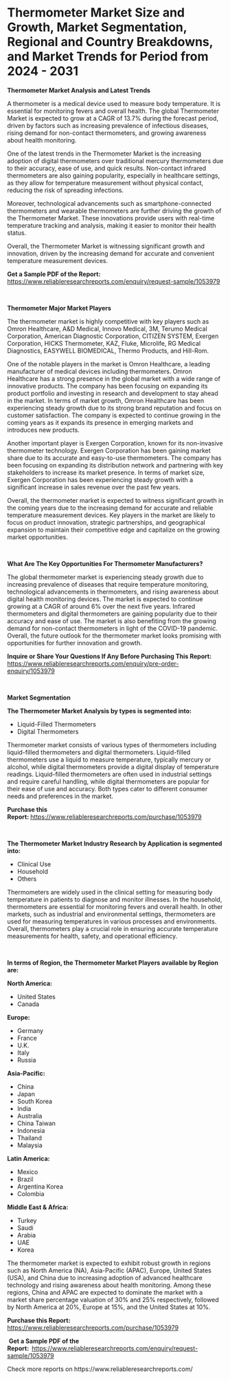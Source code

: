 <p><h1>Thermometer Market Size and Growth, Market Segmentation, Regional and Country Breakdowns, and Market Trends for Period from 2024 -  2031</h1></p><p><strong>Thermometer Market Analysis and Latest Trends</strong></p>
<p><p>A thermometer is a medical device used to measure body temperature. It is essential for monitoring fevers and overall health. The global Thermometer Market is expected to grow at a CAGR of 13.7% during the forecast period, driven by factors such as increasing prevalence of infectious diseases, rising demand for non-contact thermometers, and growing awareness about health monitoring.</p><p>One of the latest trends in the Thermometer Market is the increasing adoption of digital thermometers over traditional mercury thermometers due to their accuracy, ease of use, and quick results. Non-contact infrared thermometers are also gaining popularity, especially in healthcare settings, as they allow for temperature measurement without physical contact, reducing the risk of spreading infections.</p><p>Moreover, technological advancements such as smartphone-connected thermometers and wearable thermometers are further driving the growth of the Thermometer Market. These innovations provide users with real-time temperature tracking and analysis, making it easier to monitor their health status.</p><p>Overall, the Thermometer Market is witnessing significant growth and innovation, driven by the increasing demand for accurate and convenient temperature measurement devices.</p></p>
<p><strong>Get a Sample PDF of the Report:&nbsp;</strong> <a href="https://www.reliableresearchreports.com/enquiry/request-sample/1053979">https://www.reliableresearchreports.com/enquiry/request-sample/1053979</a></p>
<p>&nbsp;</p>
<p><strong>Thermometer Major Market Players</strong></p>
<p><p>The thermometer market is highly competitive with key players such as Omron Healthcare, A&D Medical, Innovo Medical, 3M, Terumo Medical Corporation, American Diagnostic Corporation, CITIZEN SYSTEM, Exergen Corporation, HICKS Thermometer, KAZ, Fluke, Microlife, RG Medical Diagnostics, EASYWELL BIOMEDICAL, Thermo Products, and Hill-Rom.</p><p>One of the notable players in the market is Omron Healthcare, a leading manufacturer of medical devices including thermometers. Omron Healthcare has a strong presence in the global market with a wide range of innovative products. The company has been focusing on expanding its product portfolio and investing in research and development to stay ahead in the market. In terms of market growth, Omron Healthcare has been experiencing steady growth due to its strong brand reputation and focus on customer satisfaction. The company is expected to continue growing in the coming years as it expands its presence in emerging markets and introduces new products.</p><p>Another important player is Exergen Corporation, known for its non-invasive thermometer technology. Exergen Corporation has been gaining market share due to its accurate and easy-to-use thermometers. The company has been focusing on expanding its distribution network and partnering with key stakeholders to increase its market presence. In terms of market size, Exergen Corporation has been experiencing steady growth with a significant increase in sales revenue over the past few years.</p><p>Overall, the thermometer market is expected to witness significant growth in the coming years due to the increasing demand for accurate and reliable temperature measurement devices. Key players in the market are likely to focus on product innovation, strategic partnerships, and geographical expansion to maintain their competitive edge and capitalize on the growing market opportunities.</p></p>
<p>&nbsp;</p>
<p><strong>What Are The Key Opportunities For Thermometer Manufacturers?</strong></p>
<p><p>The global thermometer market is experiencing steady growth due to increasing prevalence of diseases that require temperature monitoring, technological advancements in thermometers, and rising awareness about digital health monitoring devices. The market is expected to continue growing at a CAGR of around 6% over the next five years. Infrared thermometers and digital thermometers are gaining popularity due to their accuracy and ease of use. The market is also benefiting from the growing demand for non-contact thermometers in light of the COVID-19 pandemic. Overall, the future outlook for the thermometer market looks promising with opportunities for further innovation and growth.</p></p>
<p><strong>Inquire or Share Your Questions If Any Before Purchasing This Report:</strong> <a href="https://www.reliableresearchreports.com/enquiry/pre-order-enquiry/1053979">https://www.reliableresearchreports.com/enquiry/pre-order-enquiry/1053979</a></p>
<p>&nbsp;</p>
<p><strong>Market Segmentation</strong></p>
<p><strong>The Thermometer Market Analysis by types is segmented into:</strong></p>
<p><ul><li>Liquid-Filled Thermometers</li><li>Digital Thermometers</li></ul></p>
<p><p>Thermometer market consists of various types of thermometers including liquid-filled thermometers and digital thermometers. Liquid-filled thermometers use a liquid to measure temperature, typically mercury or alcohol, while digital thermometers provide a digital display of temperature readings. Liquid-filled thermometers are often used in industrial settings and require careful handling, while digital thermometers are popular for their ease of use and accuracy. Both types cater to different consumer needs and preferences in the market.</p></p>
<p><strong>Purchase this Report:&nbsp;</strong><a href="https://www.reliableresearchreports.com/purchase/1053979">https://www.reliableresearchreports.com/purchase/1053979</a></p>
<p>&nbsp;</p>
<p><strong>The Thermometer Market Industry Research by Application is segmented into:</strong></p>
<p><ul><li>Clinical Use</li><li>Household</li><li>Others</li></ul></p>
<p><p>Thermometers are widely used in the clinical setting for measuring body temperature in patients to diagnose and monitor illnesses. In the household, thermometers are essential for monitoring fevers and overall health. In other markets, such as industrial and environmental settings, thermometers are used for measuring temperatures in various processes and environments. Overall, thermometers play a crucial role in ensuring accurate temperature measurements for health, safety, and operational efficiency.</p></p>
<p>&nbsp;</p>
<p><strong>In terms of Region, the Thermometer Market Players available by Region are:</strong></p>
<p>
    <p> <strong> North America: </strong>
        <ul>
            <li>United States</li>
            <li>Canada</li>
        </ul>
        </p> 
    <p> <strong> Europe: </strong>
        <ul>
            <li>Germany</li>
            <li>France</li>
            <li>U.K.</li>
            <li>Italy</li>
            <li>Russia</li>
        </ul>
        </p> 
    <p> <strong> Asia-Pacific: </strong>
        <ul>
            <li>China</li>
            <li>Japan</li>
            <li>South Korea</li>
            <li>India</li>
            <li>Australia</li>
            <li>China Taiwan</li>
            <li>Indonesia</li>
            <li>Thailand</li>
            <li>Malaysia</li>
        </ul>
        </p> 
    <p> <strong> Latin America: </strong>
        <ul>
            <li>Mexico</li>
            <li>Brazil</li>
            <li>Argentina Korea</li>
            <li>Colombia</li>
        </ul>
        </p> 
    <p> <strong> Middle East & Africa: </strong>
        <ul>
            <li>Turkey</li>
            <li>Saudi</li>
            <li>Arabia</li>
            <li>UAE</li>
            <li>Korea</li>
        </ul>
    </p>
    </p>
<p><p>The thermometer market is expected to exhibit robust growth in regions such as North America (NA), Asia-Pacific (APAC), Europe, United States (USA), and China due to increasing adoption of advanced healthcare technology and rising awareness about health monitoring. Among these regions, China and APAC are expected to dominate the market with a market share percentage valuation of 30% and 25% respectively, followed by North America at 20%, Europe at 15%, and the United States at 10%.</p></p>
<p><strong>Purchase this Report: </strong><a href="https://www.reliableresearchreports.com/purchase/1053979">https://www.reliableresearchreports.com/purchase/1053979</a></p>
<p>&nbsp;<strong>Get a Sample PDF of the Report:&nbsp;&nbsp;</strong><a href="https://www.reliableresearchreports.com/enquiry/request-sample/1053979">https://www.reliableresearchreports.com/enquiry/request-sample/1053979</a></p>
<p><strong></strong></p>
<p>Check more reports on https://www.reliableresearchreports.com/</p>